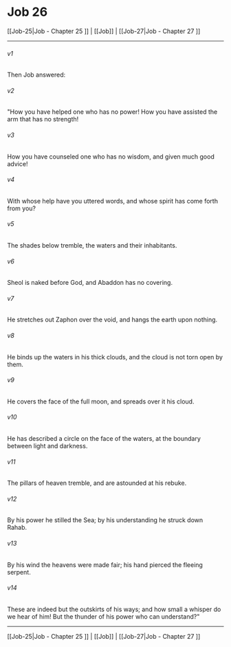 # Job 26

[[Job-25|Job - Chapter 25 ]] | [[Job]] | [[Job-27|Job - Chapter 27 ]]
***

###### v1
Then Job answered:
###### v2
"How you have helped one who has no power! How you have assisted the arm that has no strength!
###### v3
How you have counseled one who has no wisdom, and given much good advice!
###### v4
With whose help have you uttered words, and whose spirit has come forth from you?
###### v5
The shades below tremble, the waters and their inhabitants.
###### v6
Sheol is naked before God, and Abaddon has no covering.
###### v7
He stretches out Zaphon over the void, and hangs the earth upon nothing.
###### v8
He binds up the waters in his thick clouds, and the cloud is not torn open by them.
###### v9
He covers the face of the full moon, and spreads over it his cloud.
###### v10
He has described a circle on the face of the waters, at the boundary between light and darkness.
###### v11
The pillars of heaven tremble, and are astounded at his rebuke.
###### v12
By his power he stilled the Sea; by his understanding he struck down Rahab.
###### v13
By his wind the heavens were made fair; his hand pierced the fleeing serpent.
###### v14
These are indeed but the outskirts of his ways; and how small a whisper do we hear of him! But the thunder of his power who can understand?"

***

[[Job-25|Job - Chapter 25 ]] | [[Job]] | [[Job-27|Job - Chapter 27 ]]
